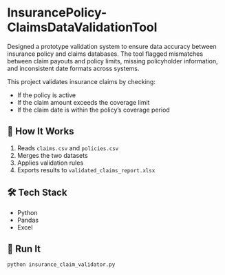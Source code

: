 # InsurancePolicy-ClaimsDataValidationTool
Designed a prototype validation system to ensure data accuracy between insurance policy and claims databases. The tool flagged mismatches between claim payouts and policy limits, missing policyholder information, and inconsistent date formats across systems.

This project validates insurance claims by checking:
- If the policy is active
- If the claim amount exceeds the coverage limit
- If the claim date is within the policy’s coverage period

## 🔧 How It Works
1. Reads `claims.csv` and `policies.csv`
2. Merges the two datasets
3. Applies validation rules
4. Exports results to `validated_claims_report.xlsx`

## 🛠 Tech Stack
- Python
- Pandas
- Excel

## 🚀 Run It
```bash
python insurance_claim_validator.py
